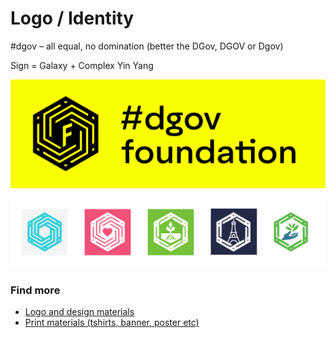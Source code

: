 # Logo / Identity

\#dgov – all equal, no domination \(better the DGov, DGOV or Dgov\)

Sign = Galaxy + Complex Yin Yang

![](.gitbook/assets/frame-7.1%20%281%29.png)

![Context logos](.gitbook/assets/frame-8.png)

### Find more

* [Logo and design materials](https://www.figma.com/file/VOljSsjBw43q9x6xi5ZYwNf0/DAO-Foundation?node-id=0%3A1)
* [Print materials \(tshirts, banner, poster etc\)](https://drive.google.com/drive/folders/1Mhr9h0SJIE-gcqsUHd_rT9asBPzlMrSM?usp=sharing)

